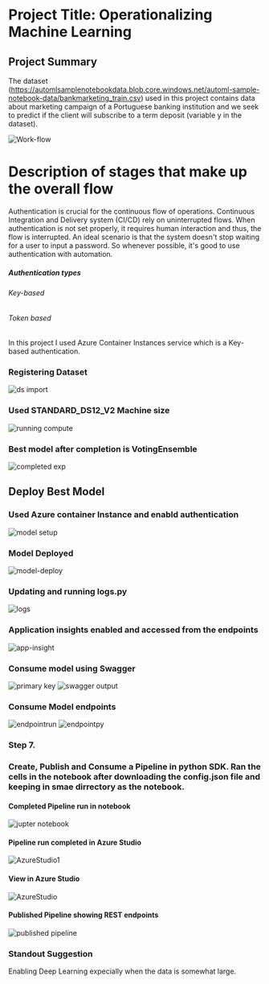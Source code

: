 # Project Title: Operationalizing Machine Learning


## Project Summary

The dataset (https://automlsamplenotebookdata.blob.core.windows.net/automl-sample-notebook-data/bankmarketing_train.csv) used in this project contains data about marketing campaign of a Portuguese banking institution and we seek to predict if the client will subscribe to a term deposit (variable y in the dataset).

![Work-flow](https://user-images.githubusercontent.com/65784601/105206319-86108500-5b46-11eb-948e-5d21e3086e94.png)

# Description of stages that make up the overall flow

Authentication is crucial for the continuous flow of operations. Continuous Integration and Delivery system (CI/CD) rely on uninterrupted flows. When authentication is not set properly, it requires human interaction and thus, the flow is interrupted. An ideal scenario is that the system doesn't stop waiting for a user to input a password. So whenever possible, it's good to use authentication with automation.
##### Authentication types
###### Key-based
###### Token based
In this project I used Azure Container Instances service which is a Key-based authentication.

### Registering Dataset

![ds import](https://user-images.githubusercontent.com/65784601/105210144-f4574680-5b4a-11eb-94d1-4474c3655480.png)




### Used STANDARD_DS12_V2 Machine size

![running compute](https://user-images.githubusercontent.com/65784601/105210172-ff11db80-5b4a-11eb-896a-a1f038182094.png)



### Best model after completion is VotingEnsemble

![completed exp](https://user-images.githubusercontent.com/65784601/105210389-3ed8c300-5b4b-11eb-81ed-ffb15099c5f4.png)



## Deploy Best Model

### Used Azure container Instance and enabld authentication

![model setup](https://user-images.githubusercontent.com/65784601/105210425-4ef0a280-5b4b-11eb-9cf4-716b8856ba7c.png)



### Model Deployed

![model-deploy](https://user-images.githubusercontent.com/65784601/105210435-531cc000-5b4b-11eb-93db-0196a7877740.png)

### Updating and running logs.py
![logs](https://user-images.githubusercontent.com/65784601/105215164-371c1d00-5b51-11eb-9f57-47ad6b77cfda.png)

### Application insights enabled and accessed from the endpoints
![app-insight](https://user-images.githubusercontent.com/65784601/105213472-0935d900-5b4f-11eb-8ef3-c759e47df89f.png)

###  Consume model using Swagger

![primary key](https://user-images.githubusercontent.com/65784601/105215287-616dda80-5b51-11eb-9813-509dd9ed0546.png)
![swagger output](https://user-images.githubusercontent.com/65784601/105215305-67fc5200-5b51-11eb-84f3-14c5d1549f17.png)

### Consume Model endpoints
![endpointrun](https://user-images.githubusercontent.com/65784601/105215217-49965680-5b51-11eb-968d-9d597d099fce.png)
![endpointpy](https://user-images.githubusercontent.com/65784601/105215202-4602cf80-5b51-11eb-8817-5d87532dd441.png)


### Step 7.

### Create, Publish and Consume a Pipeline in python SDK. Ran the cells in the notebook after downloading the config.json file and keeping in smae dirrectory as the notebook.

#### Completed Pipeline run in notebook

![jupter notebook](https://user-images.githubusercontent.com/65784601/105216694-308ea500-5b53-11eb-82a2-606003a3aab6.png)

#### Pipeline run completed in Azure Studio
![AzureStudio1](https://user-images.githubusercontent.com/65784601/105216775-4dc37380-5b53-11eb-8e86-b207a3b0b7e9.png)

#### View in Azure Studio
![AzureStudio](https://user-images.githubusercontent.com/65784601/105216777-4dc37380-5b53-11eb-8529-fa6298fcaacd.png)
#### Published Pipeline showing REST endpoints
![published pipeline](https://user-images.githubusercontent.com/65784601/105218551-94b26880-5b55-11eb-8e92-48a0faf61e7f.png)


### Standout Suggestion

Enabling Deep Learning expecially when the data is somewhat large.

